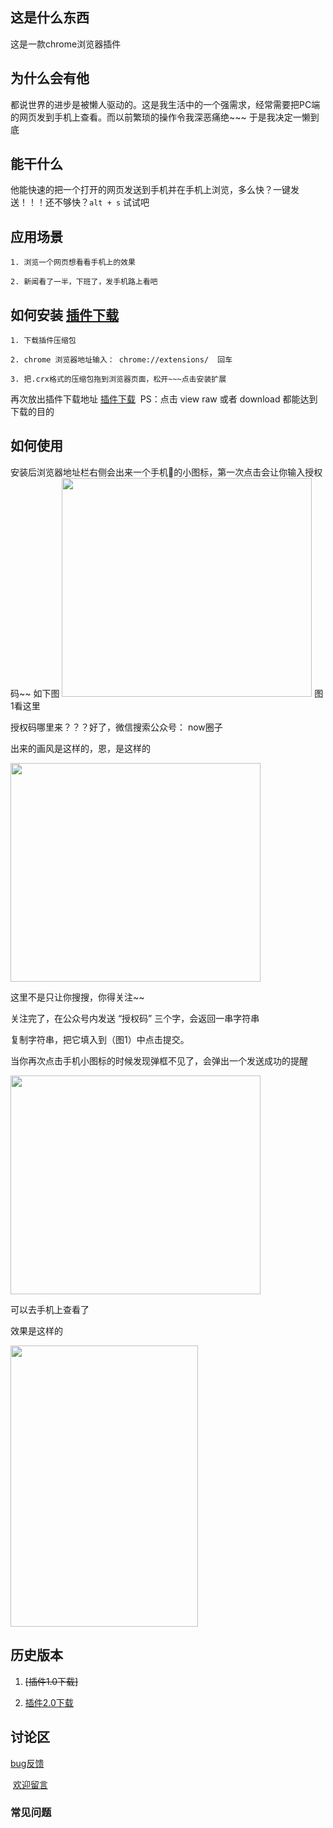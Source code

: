 ## 这是什么东西

这是一款chrome浏览器插件

## 为什么会有他

都说世界的进步是被懒人驱动的。这是我生活中的一个强需求，经常需要把PC端的网页发到手机上查看。而以前繁琐的操作令我深恶痛绝~~~ 于是我决定一懒到底

## 能干什么

他能快速的把一个打开的网页发送到手机并在手机上浏览，多么快？一键发送！！！还不够快？`alt + s` 试试吧

## 应用场景
```
1. 浏览一个网页想看看手机上的效果

2. 新闻看了一半，下班了，发手机路上看吧
```
## 如何安装 [插件下载](https://github.com/jacena/chrome2wx/blob/master/chrome_send_msg2.0.crx)

```
1. 下载插件压缩包  

2. chrome 浏览器地址输入： chrome://extensions/  回车

3. 把.crx格式的压缩包拖到浏览器页面，松开~~~点击安装扩展
```
再次放出插件下载地址 [插件下载](https://github.com/jacena/chrome2wx/blob/master/chrome_send_msg2.0.crx)  PS：点击 view raw 或者 download 都能达到下载的目的

## 如何使用

安装后浏览器地址栏右侧会出来一个手机📱的小图标，第一次点击会让你输入授权码~~ 如下图
<img src="http://wx4.sinaimg.cn/mw690/65299059ly1fgbyqmvfs8g20di0ak0tx.gif" width="400" height="350" /> 图1看这里

授权码哪里来？？？好了，微信搜索公众号： now圈子  

出来的画风是这样的，恩，是这样的

<img src="http://wx3.sinaimg.cn/mw690/65299059ly1fgbz2475slj20ku0ku3yw.jpg" width="400" height="350" /> 

这里不是只让你搜搜，你得关注~~

关注完了，在公众号内发送 “授权码” 三个字，会返回一串字符串

复制字符串，把它填入到（图1）中点击提交。

当你再次点击手机小图标的时候发现弹框不见了，会弹出一个发送成功的提醒

<img src="http://wx2.sinaimg.cn/mw690/65299059ly1fgbzjm98ayg20ca08875n.gif" width="400" height="350" />

可以去手机上查看了

效果是这样的

<img src="http://wx4.sinaimg.cn/mw690/65299059ly1fgcendwr3pj20ku0xs40n.jpg" width="300" height="450" />


## 历史版本

1. ~~[插件1.0下载]~~

2. [插件2.0下载](https://github.com/jacena/chrome2wx/blob/master/chrome_send_msg2.0.crx)


## 讨论区

  [bug反馈](https://github.com/jacena/chrome2wx/issues/1)
  
  [欢迎留言](https://github.com/jacena/chrome2wx/issues/2)
  

### 常见问题





